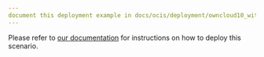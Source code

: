 ```yaml
---
document this deployment example in docs/ocis/deployment/owncloud10_with_ocis_web.md
---
```


Please refer to [our documentation](https://owncloud.github.io/ocis/deployment/owncloud10_with_ocis_web/)
for instructions on how to deploy this scenario.
